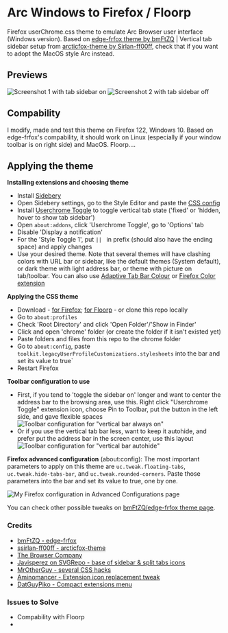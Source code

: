 # Arc Windows to Firefox / Floorp
Firefox userChrome.css theme to emulate Arc Browser user interface (Windows version).
Based on [edge-frfox theme by bmFtZQ](https://github.com/bmFtZQ/edge-frfox) | Vertical tab sidebar setup from [arcticfox-theme by Sirlan-ff00ff](https://github.com/sirlan-ff00ff/arcticfox-theme), check that if you want to adopt the MacOS style Arc instead.

## Previews
![Screenshot 1 with tab sidebar on](https://github.com/KiKaraage/ArcWTF/assets/10529881/0f3711c7-4841-464f-b5d0-8b78bd4e0402)
![Screenshot 2 with tab sidebar off](https://github.com/KiKaraage/ArcWTF/assets/10529881/4d083837-0b5b-4667-a2cb-3b03068d4527)

## Compability
I modify, made and test this theme on Firefox 122, Windows 10. Based on edge-frfox's compability, it should work on Linux (especially if your window toolbar is on right side) and MacOS.
Floorp....

## Applying the theme
<b>Installing extensions and choosing theme</b>
* Install [Sidebery](https://github.com/mbnuqw/sidebery)
* Open Sidebery settings, go to the Style Editor and paste the [CSS config](docs/sidebery/sidebery-css)
* Install [Userchrome Toggle](https://addons.mozilla.org/id/firefox/addon/userchrome-toggle/) to toggle vertical tab state ('fixed' or 'hidden, hover to show tab sidebar')
* Open `about:addons`, click 'Userchrome Toggle', go to 'Options' tab
* Disable 'Display a notification'
* For the 'Style Toggle 1', put `|| ` in prefix (should also have the ending space) and apply changes
* Use your desired theme. Note that several themes will have clashing colors with  URL bar or sidebar, like the default themes (System default), or dark theme with light address bar, or theme with picture on tab/toolbar. You can also use [Adaptive Tab Bar Colour](https://addons.mozilla.org/id/firefox/addon/adaptive-tab-bar-colour/) or [Firefox Color](https://color.firefox.com) [extension](https://addons.mozilla.org/id/firefox/addon/firefox-color)
  
<b>Applying the CSS theme</b>
  * Download - [for Firefox](https://github.com/KiKaraage/ArcWTF/archive/refs/heads/main.zip); [for Floorp](https://github.com/KiKaraage/ArcWTF/archive/refs/heads/floorp.zip)  - or clone this repo locally
  * Go to `about:profiles`
  * Check 'Root Directory' and click 'Open Folder'/'Show in Finder'
  * Click and open 'chrome' folder (or create the folder if it isn't existed yet)
  * Paste folders and files from this repo to the chrome folder
  * Go to `about:config`, paste `toolkit.legacyUserProfileCustomizations.stylesheets` into the bar and set its value to true`
  * Restart Firefox

 <b>Toolbar configuration to use</b>
 * First, if you tend to 'toggle the sidebar on' longer and want to center the address bar to the browsing area, use this. Right click "Userchrome Toggle" extension icon, choose Pin to Toolbar, put the button in the left side, and gave flexible spaces
 ![Toolbar configuration for "vertical bar always on"](https://github.com/KiKaraage/ArcWTF/assets/10529881/4928ae8e-55fb-42c3-8295-8748e6ae6a68)
 * Or if you use the vertical tab bar less, want to keep it autohide, and prefer put the address bar in the screen center, use this layout
 ![Toolbar configuration for "vertical bar autohide"](https://github.com/KiKaraage/ArcWTF/assets/10529881/40739e9f-0ee5-4165-8460-ec5cdf9e374a)

 <b>Firefox advanced configuration</b> (about:config): The most important parameters to apply on this theme are `uc.tweak.floating-tabs`, `uc.tweak.hide-tabs-bar`, and `uc.tweak.rounded-corners`. Paste those parameters into the bar and set its value to true, one by one.
 
 ![My Firefox configuration in Advanced Configurations page](https://github.com/KiKaraage/ArcWTF/assets/10529881/08582e35-e581-4450-b2f8-809ff7116d00)

 You can check other possible tweaks on [bmFtZQ/edge-frfox theme page](https://github.com/bmFtZQ/edge-frfox?tab=readme-ov-file#tweaks).

 

 ### Credits
 * [bmFtZQ - edge-frfox](https://github.com/bmFtZQ/edge-frfox)
 * [ssirlan-ff00ff - arcticfox-theme](https://github.com/sirlan-ff00ff/arcticfox-theme)
 * [The Browser Company](https://arc.net)
 * [Javisperez on SVGRepo - base of sidebar & split tabs icons](https://www.svgrepo.com/collection/toe-basic-line-interface-icons/)
 * [MrOtherGuy - several CSS hacks](https://mrotherguy.github.io/firefox-csshacks/)
 * [Aminomancer - Extension icon replacement tweak](https://github.com/aminomancer/uc.css.js/blob/master/uc-extensions.css)
 * [DatGuyPiko - Compact extensions menu](https://github.com/datguypiko/Firefox-Mod-Blur/tree/master/EXTRA%20MODS/Compact%20extensions%20menu)

### Issues to Solve
* Compability with Floorp
* 
